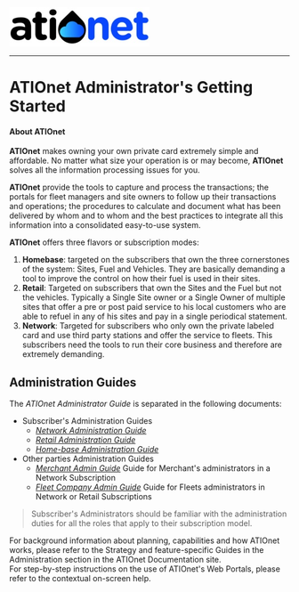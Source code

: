 ![](Content/Images/ATIOnetLogo_250x70.png) 

***

# ATIOnet Administrator's Getting Started



#### About ATIOnet
**ATIOnet** makes owning your own private card extremely simple and affordable. No matter what size your operation is or may become, **ATIOnet** solves all the information processing issues for you.

**ATIOnet** provide the tools to capture and process the transactions; the portals for fleet managers and site owners to follow up their transactions and operations; the procedures to calculate and document what has been delivered by whom and to whom and the best practices to integrate all this information into a consolidated easy-to-use system.

**ATIOnet**  offers three flavors or subscription modes:

1. **Homebase**: targeted on the subscribers that own the three cornerstones of the system: Sites, Fuel and Vehicles. They are basically demanding a tool to improve the control on how their fuel is used in their sites.
2. **Retail**: Targeted on subscribers that own the Sites and the Fuel but not the vehicles. Typically a Single Site owner or a Single Owner of multiple sites that offer a pre or post paid service to his local customers who are able to refuel in any of his sites and pay in a single periodical statement.
3. **Network**: Targeted for subscribers who only own the private labeled card and use third party stations and offer the service to fleets. This subscribers need the tools to run their core business and therefore are extremely demanding.

## Administration Guides
The _ATIOnet Administrator Guide_ is separated in the following documents:

- Subscriber's Administration Guides
	- [_Network Administration Guide_](AN-NW_Admin-GettingStarted.md)
	- [_Retail Administration Guide_](AN-RT_Admin-GettingStarted.md)
	- [_Home-base Administration Guide_](AN-HB_Admin-GettingStarted.md)
- Other parties Administration Guides
	- [_Merchant Admin Guide_](AN_Merchant_Admin-GettingStarted.md) Guide for Merchant's administrators in a Network Subscription
	- [_Fleet Company Admin Guide_](AN_Company_Admin-GettingStarted.md) Guide for Fleets administrators in Network or Retail Subscriptions

> Subscriber's Administrators should be familiar with the administration duties for all the roles that apply to their subscription model.

For background information about planning, capabilities and how ATIOnet works, please refer to the Strategy and feature-specific Guides in the Administration section in the ATIOnet Documentation site.  
For step-by-step instructions on the use of ATIOnet's Web Portals, please refer to the contextual on-screen help.


